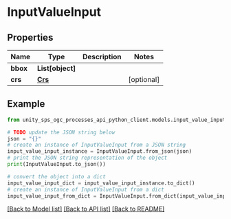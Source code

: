 # InputValueInput


## Properties

Name | Type | Description | Notes
------------ | ------------- | ------------- | -------------
**bbox** | **List[object]** |  |
**crs** | [**Crs**](Crs.md) |  | [optional]

## Example

```python
from unity_sps_ogc_processes_api_python_client.models.input_value_input import InputValueInput

# TODO update the JSON string below
json = "{}"
# create an instance of InputValueInput from a JSON string
input_value_input_instance = InputValueInput.from_json(json)
# print the JSON string representation of the object
print(InputValueInput.to_json())

# convert the object into a dict
input_value_input_dict = input_value_input_instance.to_dict()
# create an instance of InputValueInput from a dict
input_value_input_from_dict = InputValueInput.from_dict(input_value_input_dict)
```
[[Back to Model list]](../README.md#documentation-for-models) [[Back to API list]](../README.md#documentation-for-api-endpoints) [[Back to README]](../README.md)
